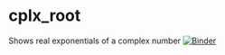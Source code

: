 # cplx_root
Shows real exponentials of a complex number 
[![Binder](https://mybinder.org/badge_logo.svg)](https://mybinder.org/v2/gh/Micky71/cplx_root/main?filepath=apps/cplx_root.ipynb)
